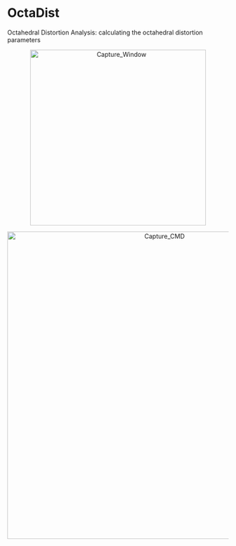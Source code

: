 # OctaDist
Octahedral Distortion Analysis: calculating the octahedral distortion parameters

<p align="center">
   <img alt="Capture_Window" src="https://github.com/rangsimanketkaew/OctaDist/blob/master/Capture_Window.jpg" align=middle width="400pt" hight="100pt" /> 
<p/>


<p align="center">
   <img alt="Capture_CMD" src="https://github.com/rangsimanketkaew/OctaDist/blob/master/Capture_CMD.jpg" align=middle width="700pt" hight="100pt" /> 
<p/>
